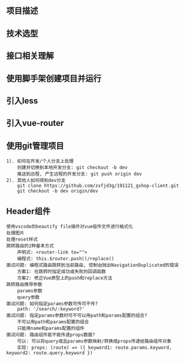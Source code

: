## 项目描述

## 技术选型

## 接口相关理解

## 使用脚手架创建项目并运行



## 引入less

## 引入vue-router

## 使用git管理项目
    1). 如何在开发/个人分支上处理
        创建并切换到本地开发分支: git checkout -b dev
        推送到远程, 产生远程的开发分支: git push origin dev
    2). 其他人如何得到dev分支
        git clone https://github.com/zxfjd3g/191121_gshop-client.git
        git checkout -b dev origin/dev
  
## Header组件
    使用vscode的beautify file插件对vue组件文件进行格式化
    处理图片
    处理reset样式
    跳转路由的2种基本方式
        声明式: <router-link to="">
        编程式: this.$router.push()/replace()
    面试问题: 编程式路由跳转到当前路由, 控制台抛出NavigationDuplicated的错误
        方案1: 在跳转时指定成功或失败的回调函数
        方案2: 修正Vue原型上的push和replace方法
    跳转路由携带参数
        params参数
        query参数
    面试问题: 如何指定params参数可传可不传?    
        path: '/search/:keyword?'
    面试问题: 指定params参数时可不可以用path和params配置的组合?
        不可以用path和params配置的组合
        只能用name和params配置的组件
    面试问题: 路由组件能不能传递props数据?
        可以: 可以将query或且params参数映射/转换成props传递给路由组件对象
        实现: props: (route) => ({ keyword1: route.params.keyword, keyword2: route.query.keyword })
